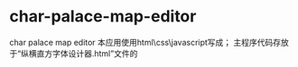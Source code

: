 # char-palace-map-editor
char palace map editor
本应用使用html\css\javascript写成；
主程序代码存放于“纵横直方字体设计器.html”文件的<script>段落中；
只需使用浏览器运行“纵横直方字体设计器.html”文件即可进行字体设计；
设计生成的字形以二维数组的形式呈现；
将所生成的字形二维数组批量保存到“thousandCharacterForm.js”文件内，然后用浏览器打开“显示字形.html”即可批量查看字形。

